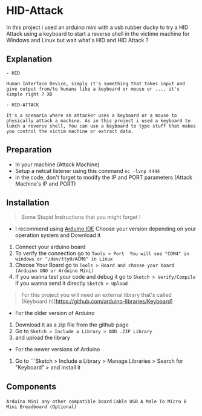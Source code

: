 # HID-Attack 

In this project i used an arduino mini with a usb rubber ducky to try a HID Attack using a keyboard to start a reverse shell in the victime machine for Windows and Linux but wait what's HID and HID Attack ?

## Explanation 

```
- HID

Human Interface Device, simply it's something that takes input and give output from/to humans like a keyboard or mouse or ..., it's simple right ? XD

- HID-ATTACK

It's a scenario where an attacker uses a keyboard or a mouse to physically attack a machine. As in this project i used a keyboard to lunch a reverse shell, You can use a keyboard to type stuff that makes you control the victim machine or extract data.
```


## Preparation

- In your machine (Attack Machine) 
- Setup a netcat listener using this command ```nc -lvnp 4444``` 
- in the code, don't forget to modify the IP and PORT parameters (Attack Machine's IP and PORT)




## Installation 


> Some Stupid Instructions that you might forget !

- I recommend using [Arduino IDE](https://www.arduino.cc/en/software) Choose your version depending on your operation system and Download it  
1. Connect your arduino board
2. To verify the connection go to ```Tools > Port  You will see "COM4" in windows or "/dev/tty0/ACM0" in Linux```  
3. Choose Your Board go to ```Tools > Board and choose your board (Arduino UNO or Arduino Mini)```
4. If you wanna test your code and debug it go to ```Sketch > Verify/Compile``` if you wanna send it directly ```Sketch > Upload```

> For this project you will need an external library that's called (Keyboard.h)[https://github.com/arduino-libraries/Keyboard] 

- For the older version of Arduino 
1. Download it as a zip file from the github page 
2. Go to ```Sketch > Include a Library > ADD .ZIP Library```
3. and upload the library


- For the newer versions of Arduino 
1. Go to ```Sketch > Include a Library > Manage Libraries > Search for "Keyboard" >  and install it 

## Components 

`Arduino Mini any other compatible board`
`Cable USB A Male To Micro B`
`Mini Breadboard (Optional)`
